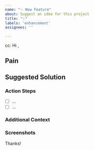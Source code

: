 ```yaml
---
name: "✨ New Feature"
about: Suggest an idea for this project
title: "✨"
labels: 'enhancement'
assignees: ''

---
```

<!-- These comments automatically delete -->
<!-- @ mention users who should be in the loop next to cc: -->
cc: 
Hi <!-- add intended user -->,
  
## Pain
<!-- Explain the pain you are experiencing -->

## Suggested Solution
<!-- Describe the solution you'd like -->

### Action Steps
<!--Add GitHub tasks-->
- [ ] ...
- [ ] ...

### Additional Context
<!-- Add any other context about the feature request here. -->

### Screenshots
<!-- If applicable, add screenshots to help explain your problem. -->

Thanks!
